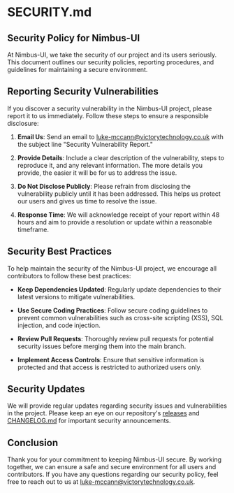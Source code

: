 
# SECURITY.md

## Security Policy for Nimbus-UI

At Nimbus-UI, we take the security of our project and its users seriously. This document outlines our security policies, reporting procedures, and guidelines for maintaining a secure environment.

## Reporting Security Vulnerabilities

If you discover a security vulnerability in the Nimbus-UI project, please report it to us immediately. Follow these steps to ensure a responsible disclosure:

1. **Email Us**: Send an email to [luke-mccann@victorytechnology.co.uk](mailto:luke-mccann@victorytechnology.co.uk) with the subject line "Security Vulnerability Report."

2. **Provide Details**: Include a clear description of the vulnerability, steps to reproduce it, and any relevant information. The more details you provide, the easier it will be for us to address the issue.

3. **Do Not Disclose Publicly**: Please refrain from disclosing the vulnerability publicly until it has been addressed. This helps us protect our users and gives us time to resolve the issue.

4. **Response Time**: We will acknowledge receipt of your report within 48 hours and aim to provide a resolution or update within a reasonable timeframe.

## Security Best Practices

To help maintain the security of the Nimbus-UI project, we encourage all contributors to follow these best practices:

- **Keep Dependencies Updated**: Regularly update dependencies to their latest versions to mitigate vulnerabilities.

- **Use Secure Coding Practices**: Follow secure coding guidelines to prevent common vulnerabilities such as cross-site scripting (XSS), SQL injection, and code injection.

- **Review Pull Requests**: Thoroughly review pull requests for potential security issues before merging them into the main branch.

- **Implement Access Controls**: Ensure that sensitive information is protected and that access is restricted to authorized users only.

## Security Updates

We will provide regular updates regarding security issues and vulnerabilities in the project. Please keep an eye on our repository's [releases](https://github.com/nimbus-ui/releases) and [CHANGELOG.md](CHANGELOG.md) for important security announcements.

## Conclusion

Thank you for your commitment to keeping Nimbus-UI secure. By working together, we can ensure a safe and secure environment for all users and contributors. If you have any questions regarding our security policy, feel free to reach out to us at [luke-mccann@victorytechnology.co.uk](mailto:luke-mccann@victorytechnology.co.uk).
